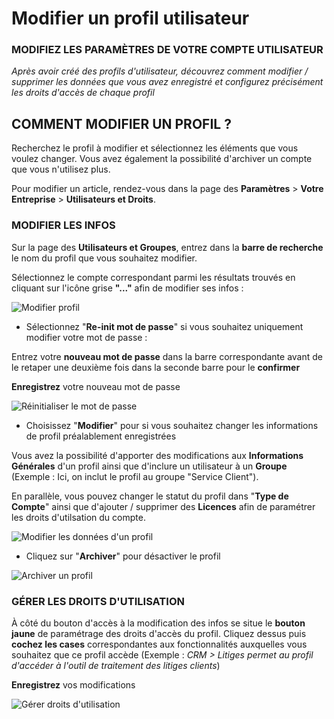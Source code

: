 # Modifier un profil utilisateur

### MODIFIEZ LES PARAMÈTRES DE VOTRE COMPTE UTILISATEUR

_Après avoir créé des profils d'utilisateur, découvrez comment modifier / supprimer les données que vous avez enregistré et configurez précisément les droits d'accès de chaque profil_

## COMMENT MODIFIER UN PROFIL ?

Recherchez le profil à modifier et sélectionnez les éléments que vous voulez changer. Vous avez également la possibilité d'archiver un compte que vous n'utilisez plus.

Pour modifier un article, rendez-vous dans la page des **Paramètres** > **Votre Entreprise** > **Utilisateurs et Droits**.

### MODIFIER LES INFOS

Sur la page des **Utilisateurs et Groupes**, entrez dans la **barre de recherche** le nom du profil que vous souhaitez modifier.

Sélectionnez le compte correspondant parmi les résultats trouvés en cliquant sur l'icône grise **"..."** afin de modifier ses infos :

![Modifier profil](https://datasimplemente.blob.core.windows.net/aide/modif-profil.GIF)

- Sélectionnez "**Re-init mot de passe**" si vous souhaitez uniquement modifier votre mot de passe : 

Entrez votre **nouveau mot de passe** dans la barre correspondante avant de le retaper une deuxième fois dans la seconde barre pour le **confirmer**

**Enregistrez** votre nouveau mot de passe

![Réinitialiser le mot de passe](https://datasimplemente.blob.core.windows.net/aide/reinit-mdp.GIF)

- Choisissez "**Modifier**" pour si vous souhaitez changer les informations de profil préalablement enregistrées

Vous avez la possibilité d'apporter des modifications aux **Informations Générales** d'un profil ainsi que d'inclure un utilisateur à un **Groupe** (Exemple : Ici, on inclut le profil au groupe "Service Client").

En parallèle, vous pouvez changer le statut du profil dans "**Type de Compte**" ainsi que d'ajouter / supprimer des **Licences** afin de paramétrer les droits d'utilsation du compte.

![Modifier les données d'un profil](https://datasimplemente.blob.core.windows.net/aide/modifier-un-profil.GIF)

- Cliquez sur "**Archiver**" pour désactiver le profil

![Archiver un profil](https://datasimplemente.blob.core.windows.net/aide/archiver-profil.GIF)

### GÉRER LES DROITS D'UTILISATION

À côté du bouton d'accès à la modification des infos se situe le **bouton jaune** de paramétrage des droits d'accès du profil. Cliquez dessus puis **cochez les cases** correspondantes aux fonctionnalités auxquelles vous souhaitez que ce profil accède (Exemple : _CRM > Litiges permet au profil d'accéder à l'outil de traitement des litiges clients_)

**Enregistrez** vos modifications

![Gérer droits d'utilisation](https://datasimplemente.blob.core.windows.net/aide/param-droits-utilisation-profil.GIF)